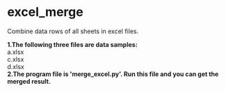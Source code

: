 # excel_merge
Combine data rows of all sheets in excel files.

**1.The following three files are data samples:**    
    a.xlsx   
    c.xlsx   
    d.xlsx   
**2.The program file is 'merge_excel.py'. Run this file and you can get the merged result.**
